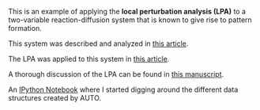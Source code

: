 This is an example of applying the **local perturbation analysis (LPA)** to
a two-variable reaction-diffusion system that is known to give rise
to pattern formation.

This system was described and analyzed in
[this article](http://www.math.umn.edu/~ymori/docs/publications/wavepin.pdf).

The LPA was applied to this system in
[this article](http://link.springer.com/article/10.1007%2Fs11538-012-9766-5).

A thorough discussion of the LPA can be found in
[this manuscript](http://arxiv.org/abs/1206.1985).

An [IPython Notebook](http://nbviewer.ipython.org/urls/raw2.github.com/waltherg/auto/master/examples/LPA_Mori_1D/Mori_LPA_1D.ipynb?create=1) where I started digging around the different data structures created by AUTO.
